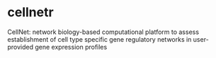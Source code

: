 cellnetr
========

CellNet: network biology-based computational platform to assess establishment 
of cell type specific gene regulatory networks in user-provided gene expression profiles
